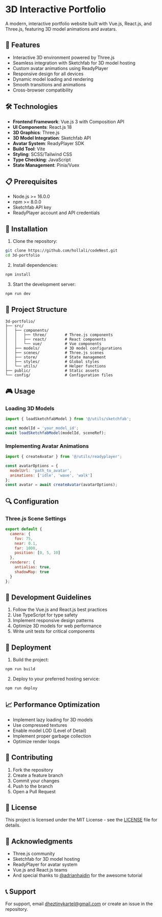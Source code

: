# 3D Interactive Portfolio

A modern, interactive portfolio website built with Vue.js, React.js, and Three.js, featuring 3D model animations and avatars.

## 🚀 Features

- Interactive 3D environment powered by Three.js
- Seamless integration with Sketchfab for 3D model hosting
- Custom avatar animations using ReadyPlayer
- Responsive design for all devices
- Dynamic model loading and rendering
- Smooth transitions and animations
- Cross-browser compatibility

## 🛠️ Technologies

- **Frontend Framework**: Vue.js 3 with Composition API
- **UI Components**: React.js 18
- **3D Graphics**: Three.js
- **3D Model Integration**: Sketchfab API
- **Avatar System**: ReadyPlayer SDK
- **Build Tool**: Vite
- **Styling**: SCSS/Tailwind CSS
- **Type Checking**: JavaScript
- **State Management**: Pinia/Vuex

## 📋 Prerequisites

- Node.js >= 16.0.0
- npm >= 8.0.0
- Sketchfab API key
- ReadyPlayer account and API credentials

## 🔧 Installation

1. Clone the repository:
```bash
git clone https://github.com/hollali/codeNest.git
cd 3d-portfolio
```

2. Install dependencies:
```bash
npm install
```

3. Start the development server:
```bash
npm run dev
```

## 📁 Project Structure

```
3d-portfolio/
├── src/
│   ├── components/
│   │   ├── three/        # Three.js components
│   │   ├── react/        # React components
│   │   └── vue/          # Vue components
│   ├── models/           # 3D model configurations
│   ├── scenes/           # Three.js scenes
│   ├── store/            # State management
│   ├── styles/           # Global styles
│   └── utils/            # Helper functions
├── public/               # Static assets
└── config/               # Configuration files
```

## 🎮 Usage

### Loading 3D Models

```javascript
import { loadSketchfabModel } from '@/utils/sketchfab';

const modelId = 'your_model_id';
await loadSketchfabModel(modelId, sceneRef);
```

### Implementing Avatar Animations

```javascript
import { createAvatar } from '@/utils/readyplayer';

const avatarOptions = {
  modelUrl: 'path_to_avatar',
  animations: ['idle', 'wave', 'walk']
};
const avatar = await createAvatar(avatarOptions);
```

## 🔍 Configuration

### Three.js Scene Settings

```javascript
export default {
  camera: {
    fov: 75,
    near: 0.1,
    far: 1000,
    position: [0, 5, 10]
  },
  renderer: {
    antialias: true,
    shadowMap: true
  }
};
```

## 📝 Development Guidelines

1. Follow the Vue.js and React.js best practices
2. Use TypeScript for type safety
3. Implement responsive design patterns
4. Optimize 3D models for web performance
5. Write unit tests for critical components

## 🚀 Deployment

1. Build the project:
```bash
npm run build
```

2. Deploy to your preferred hosting service:
```bash
npm run deploy
```

## 📈 Performance Optimization

- Implement lazy loading for 3D models
- Use compressed textures
- Enable model LOD (Level of Detail)
- Implement proper garbage collection
- Optimize render loops

## 🤝 Contributing

1. Fork the repository
2. Create a feature branch
3. Commit your changes
4. Push to the branch
5. Open a Pull Request

## 📄 License

This project is licensed under the MIT License - see the [LICENSE](LICENSE) file for details.

## 🙏 Acknowledgments

- Three.js community
- Sketchfab for 3D model hosting
- ReadyPlayer for avatar system
- Vue.js and React.js teams
- And special thanks to [@adrianhajdin](https://github.com/adrianhajdin) for the awesome tutorial

## 📞 Support

For support, email dheztinykartel@gmail.com or create an issue in the repository.